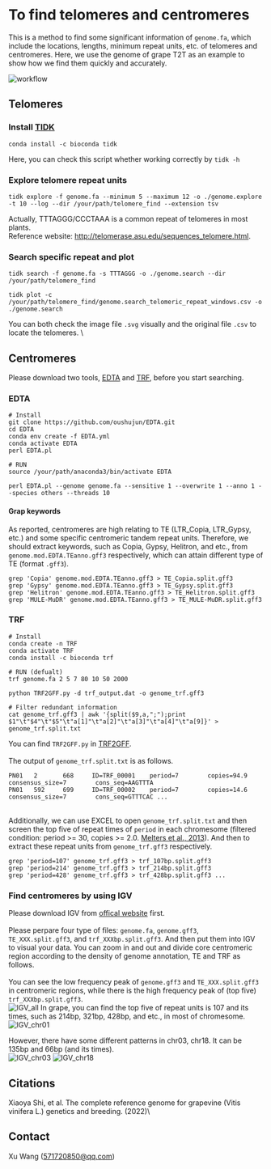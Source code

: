 # To find telomeres and centromeres
This is a method to find some significant information of `genome.fa`, which include the locations, lengths, minimum repeat units, etc. of telomeres and centromeres. Here, we use the genome of grape T2T as an example to show how we find them quickly and accurately.

![workflow](man/figures/README-geom_gene_arrow-1.png)<!-- -->

## Telomeres
### Install [TIDK](https://github.com/tolkit/telomeric-identifier)
```
conda install -c bioconda tidk
```
Here, you can check this script whether working correctly by `tidk -h`

### Explore telomere repeat units
```
tidk explore -f genome.fa --minimum 5 --maximum 12 -o ./genome.explore -t 10 --log --dir /your/path/telomere_find --extension tsv
```
Actually, TTTAGGG/CCCTAAA is a common repeat of telomeres in most plants. \
Reference website: http://telomerase.asu.edu/sequences_telomere.html.

### Search specific repeat and plot
```
tidk search -f genome.fa -s TTTAGGG -o ./genome.search --dir /your/path/telomere_find

tidk plot -c /your/path/telomere_find/genome.search_telomeric_repeat_windows.csv -o ./genome.search
```
You can both check the image file `.svg` visually and the original file `.csv` to locate the telomeres. \

## Centromeres
Please download two tools, [EDTA](https://github.com/oushujun/EDTA) and [TRF](https://github.com/Adamtaranto/TRF2GFF), before you start searching.
### EDTA
```
# Install
git clone https://github.com/oushujun/EDTA.git
cd EDTA
conda env create -f EDTA.yml
conda activate EDTA
perl EDTA.pl

# RUN
source /your/path/anaconda3/bin/activate EDTA

perl EDTA.pl --genome genome.fa --sensitive 1 --overwrite 1 --anno 1 --species others --threads 10
```
#### Grap keywords
As reported, centromeres are high relating to TE (LTR_Copia, LTR_Gypsy, etc.) and some specific centromeric tandem repeat units. Therefore, we should extract keywords, such as Copia, Gypsy, Helitron, and etc., from `genome.mod.EDTA.TEanno.gff3` respectively, which can attain different type of TE (format `.gff3`).
```
grep 'Copia' genome.mod.EDTA.TEanno.gff3 > TE_Copia.split.gff3
grep 'Gypsy' genome.mod.EDTA.TEanno.gff3 > TE_Gypsy.split.gff3
grep 'Helitron' genome.mod.EDTA.TEanno.gff3 > TE_Helitron.split.gff3
grep 'MULE-MuDR' genome.mod.EDTA.TEanno.gff3 > TE_MULE-MuDR.split.gff3
```
### TRF
```
# Install
conda create -n TRF
conda activate TRF
conda install -c bioconda trf

# RUN (defualt)
trf genome.fa 2 5 7 80 10 50 2000

python TRF2GFF.py -d trf_output.dat -o genome_trf.gff3

# Filter redundant information
cat genome_trf.gff3 | awk '{split($9,a,";");print $1"\t"$4"\t"$5"\t"a[1]"\t"a[2]"\t"a[3]"\t"a[4]"\t"a[9]}' > genome_trf.split.txt
```
You can find `TRF2GFF.py` in [TRF2GFF](https://github.com/Adamtaranto/TRF2GFF). \
\
The output of `genome_trf.split.txt` is as follows.
```
PN01   2       668     ID=TRF_00001    period=7        copies=94.9     consensus_size=7        cons_seq=AAGTTTA
PN01   592     699     ID=TRF_00002    period=7        copies=14.6     consensus_size=7        cons_seq=GTTTCAC ...
```
\
Additionally, we can use EXCEL to open `genome_trf.split.txt` and then screen the top five of repeat times of `period` in each chromesome (filtered condition: period >= 30, copies >= 2.0. [Melters et al., 2013](https://genomebiology.biomedcentral.com/articles/10.1186/gb-2013-14-1-r10)). And then to extract these repeat units from `genome_trf.gff3` respectively.
```
grep 'period=107' genome_trf.gff3 > trf_107bp.split.gff3
grep 'period=214' genome_trf.gff3 > trf_214bp.split.gff3
grep 'period=428' genome_trf.gff3 > trf_428bp.split.gff3 ...
```

### Find centromeres by using IGV
Please download IGV from [offical website](https://software.broadinstitute.org/software/igv/download) first.\
\
Please perpare four type of files: `genome.fa`, `genome.gff3`,  `TE_XXX.split.gff3`, and `trf_XXXbp.split.gff3`. And then put them into IGV to visual your data. You can zoom in and out and divide core centromeric region according to the density of genome annotation, TE and TRF as follows.\
\
You can see the low frequency peak of `genome.gff3` and `TE_XXX.split.gff3` in centromeric regions, while there is the high frequency peak of (top five) `trf_XXXbp.split.gff3`.\
![IGV_all](man/figures/README-geom_gene_arrow-1.png)<!-- -->
In grape, you can find the top five of repeat units is 107 and its times, such as 214bp, 321bp, 428bp, and etc., in most of chromesome. \
![IGV_chr01](man/figures/README-geom_gene_arrow-1.png)<!-- -->

However, there have some different patterns in chr03, chr18. It can be 135bp and 66bp (and its times). \
![IGV_chr03](man/figures/README-geom_gene_arrow-1.png)<!-- -->
![IGV_chr18](man/figures/README-geom_gene_arrow-1.png)<!-- -->

## Citations
Xiaoya Shi, et al. The complete reference genome for grapevine (Vitis vinifera L.) genetics and breeding. (2022)\

## Contact
Xu Wang (571720850@qq.com)

